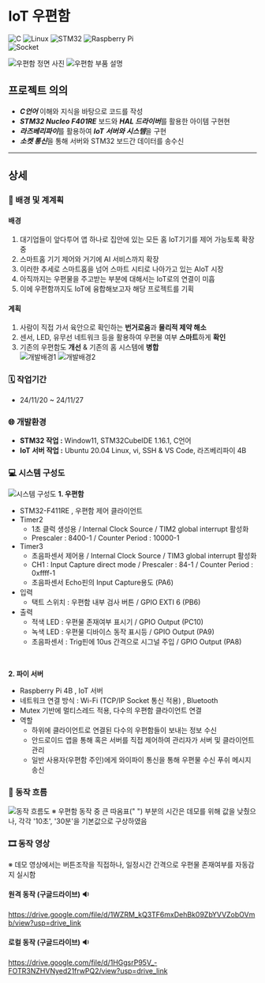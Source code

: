 # IoT 우편함
![C](https://img.shields.io/badge/C-00599C?style=for-the-badge&logo=c&logoColor=white)  ![Linux](https://img.shields.io/badge/Linux-FCC624?style=for-the-badge&logo=linux&logoColor=black)  ![STM32](https://img.shields.io/badge/STM32-03234B?style=for-the-badge&logo=stmicroelectronics&logoColor=white)  ![Raspberry Pi](https://img.shields.io/badge/Raspberry_Pi-A22846?style=for-the-badge&logo=raspberrypi&logoColor=white) <br>
![Socket](https://img.shields.io/badge/Socket-Programming-FF4500?style=for-the-badge&logo=socket.io&logoColor=white)


![우편함 정면 사진](images/mailbox_front.jpg)
![우편함 부품 설명](images/mailbox_description.jpg)

## 프로젝트 의의
- ***C언어*** 이해와 지식을 바탕으로 코드를 작성
- ***STM32 Nucleo F401RE*** 보드와 ***HAL 드라이버***를 활용한 아이템 구현현
- ***라즈베리파이***를 활용하여 ***IoT 서버와 시스템***을 구현
- ***소켓 통신***을 통해 서버와 STM32 보드간 데이터를 송수신

---

## 상세
### 🔖 배경 및 계계획
#### 배경
1) 대기업들이 앞다투어 앱 하나로 집안에 있는 모든 홈 IoT기기를 제어 가능토록 확장 중
2) 스마트홈 기기 제어와 거기에 AI 서비스까지 확장
3) 이러한 추세로 스마트홈을 넘어 스마트 시티로 나아가고 있는 AIoT 시장
4) 아직까지는 우편물을 주고받는 부분에 대해서는 IoT로의 연결이 미흡
5) 이에 우편함까지도 IoT에 융합해보고자 해당 프로젝트를 기획
#### 계획
1) 사람이 직접 가서 육안으로 확인하는 **번거로움**과 **물리적 제약 해소**
2) 센서, LED, 유무선 네트워크 등을 활용하여 우편물 여부 **스마트**하게 **확인**
3) 기존의 우편함도 **개선** & 기존의 홈 시스템에 **병합** <br>
![개발배경1](images/idea1.jpg)  ![개발배경2](images/idea2.jpg)
### 🗓️ 작업기간
- 24/11/20 ~ 24/11/27
### 🌐 개발환경
- **STM32 작업 :** Window11, STM32CubeIDE 1.16.1, C언어
- **IoT 서버 작업 :** Ubuntu 20.04 Linux, vi, SSH & VS Code, 라즈베리파이 4B
### 💻 시스템 구성도
![시스템 구성도](<images/system diagram.jpg>)
**1. 우편함** <br>
  - STM32-F411RE , 우편함 제어 클라이언트
  - Timer2
    - 1초 클럭 생성용 / Internal Clock Source / TIM2 global interrupt 활성화
    - Prescaler : 8400-1 / Counter Period : 10000-1
  - Timer3
    - 초음파센서 제어용 / Internal Clock Source / TIM3 global interrupt 활성화
    - CH1 : Input Capture direct mode / Prescaler : 84-1 / Counter Period : 0xffff-1
    - 초음파센서 Echo핀의 Input Capture용도 (PA6)
  - 입력
    - 택트 스위치 : 우편함 내부 검사 버튼 / GPIO EXTI 6 (PB6)
  - 출력
    - 적색 LED : 우편물 존재여부 표시기 / GPIO Output (PC10)
    - 녹색 LED : 우편물 디바이스 동작 표시등 / GPIO Output (PA9)
    - 초음파센서 : Trig핀에 10us 간격으로 시그널 주입 / GPIO Output (PA8)

<br>

**2. 파이 서버** <br>
  - Raspberry Pi 4B , IoT 서버
  - 네트워크 연결 방식 : Wi-Fi (TCP/IP Socket 통신 적용) , Bluetooth
  - Mutex 기반에 멀티스레드 적용, 다수의 우편함 클라이언트 연결
  - 역할
    - 하위에 클라이언트로 연결된 다수의 우편함들이 보내는 정보 수신
    - 안드로이드 앱을 통해 혹은 서버를 직접 제어하여 관리자가 서버 및 클라이언트 관리
    - 일반 사용자(우편함 주인)에게 와이파이 통신을 통해 우편물 수신 푸쉬 메시지 송신

### 📝 동작 흐름
![동작 흐름도](images/flowchart.jpg)
※ 우편함 동작 중 큰 따옴표(" ") 부분의 시간은 데모를 위해 값을 낮췄으나, 각각 '10초', '30분'을
기본값으로 구상하였음

### 🎞️ 동작 영상
※ 데모 영상에서는 버튼조작을 직접하나, 일정시간 간격으로 우편물 존재여부를 자동감지 실시함
#### 원격 동작 (구글드라이브) 🔉
<a href="https://drive.google.com/file/d/1WZRM_kQ3TF6mxDehBk09ZbYVVZobOVmb/view?usp=drive_link" target="_blank">https://drive.google.com/file/d/1WZRM_kQ3TF6mxDehBk09ZbYVVZobOVmb/view?usp=drive_link</a>

#### 로컬 동작 (구글드라이브) 🔉
<a href="https://drive.google.com/file/d/1HGgsrP95V_-FOTR3NZHVNyed21frwPQ2/view?usp=drive_link" target="_blank">https://drive.google.com/file/d/1HGgsrP95V_-FOTR3NZHVNyed21frwPQ2/view?usp=drive_link</a>

